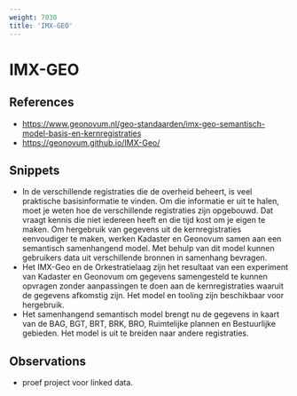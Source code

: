 ```yaml
---
weight: 7030
title: 'IMX-GEO'
---
```


# IMX-GEO

## References
- https://www.geonovum.nl/geo-standaarden/imx-geo-semantisch-model-basis-en-kernregistraties
- https://geonovum.github.io/IMX-Geo/

## Snippets
- In de verschillende registraties die de overheid beheert, is veel praktische basisinformatie te vinden. Om die informatie er uit te halen, moet je weten hoe de verschillende registraties zijn opgebouwd. Dat vraagt kennis die niet iedereen heeft en die tijd kost om je eigen te maken. Om hergebruik van gegevens uit de kernregistraties eenvoudiger te maken, werken Kadaster en Geonovum samen aan een semantisch samenhangend model. Met behulp van dit model kunnen gebruikers data uit verschillende bronnen in samenhang bevragen.
- Het IMX-Geo en de Orkestratielaag zijn het resultaat van een experiment van Kadaster en Geonovum om gegevens samengesteld te kunnen opvragen zonder aanpassingen te doen aan de kernregistraties waaruit de gegevens afkomstig zijn. Het model en tooling zijn beschikbaar voor hergebruik.
- Het samenhangend semantisch model brengt nu de gegevens in kaart van de BAG, BGT, BRT, BRK, BRO, Ruimtelijke plannen en Bestuurlijke gebieden. Het model is uit te breiden naar andere registraties.

## Observations
- proef project voor linked data.
